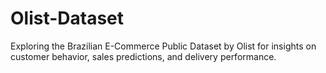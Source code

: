# Olist-Dataset
Exploring the Brazilian E-Commerce Public Dataset by Olist for insights on customer behavior, sales predictions, and delivery performance.
